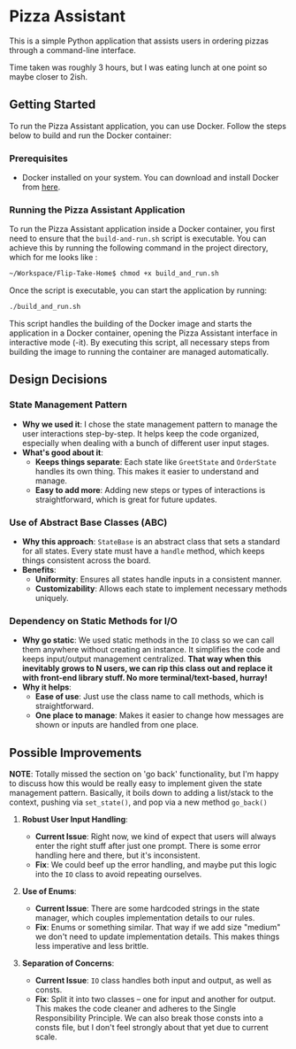 # Pizza Assistant

This is a simple Python application that assists users in ordering pizzas through a command-line interface.

Time taken was roughly 3 hours, but I was eating lunch at one point so maybe closer to 2ish.
 
## Getting Started

To run the Pizza Assistant application, you can use Docker. Follow the steps below to build and run the Docker container:

### Prerequisites

- Docker installed on your system. You can download and install Docker from [here](https://www.docker.com/get-started).

### Running the Pizza Assistant Application

To run the Pizza Assistant application inside a Docker container, you first need to ensure that the `build-and-run.sh` script is executable. You can achieve this by running the following command in the project directory, which for me looks like :

```bash
~/Workspace/Flip-Take-Home$ chmod +x build_and_run.sh
```

Once the script is executable, you can start the application by running:

```bash
./build_and_run.sh
```
This script handles the building of the Docker image and starts the application in a Docker container, opening the Pizza Assistant interface in interactive mode (-it). By executing this script, all necessary steps from building the image to running the container are managed automatically.

## Design Decisions

### State Management Pattern
- **Why we used it**: I chose the state management pattern to manage the user interactions step-by-step. It helps keep the code organized, especially when dealing with a bunch of different user input stages.
- **What's good about it**:
  - **Keeps things separate**: Each state like `GreetState` and `OrderState` handles its own thing. This makes it easier to understand and manage.
  - **Easy to add more**: Adding new steps or types of interactions is straightforward, which is great for future updates.

### Use of Abstract Base Classes (ABC)
- **Why this approach**: `StateBase` is an abstract class that sets a standard for all states. Every state must have a `handle` method, which keeps things consistent across the board.
- **Benefits**:
  - **Uniformity**: Ensures all states handle inputs in a consistent manner.
  - **Customizability**: Allows each state to implement necessary methods uniquely.

### Dependency on Static Methods for I/O
- **Why go static**: We used static methods in the `IO` class so we can call them anywhere without creating an instance. It simplifies the code and keeps input/output management centralized. **That way when this inevitably grows to N users, we can rip this class out and replace it with front-end library stuff. No more terminal/text-based, hurray!**
- **Why it helps**:
  - **Ease of use**: Just use the class name to call methods, which is straightforward.
  - **One place to manage**: Makes it easier to change how messages are shown or inputs are handled from one place.


## Possible Improvements

**NOTE**: Totally missed the section on 'go back' functionality, but I'm happy to discuss how this would be really easy to implement given the state management pattern. Basically, it boils down to adding a list/stack to the context,  pushing via `set_state()`, and pop via a new method `go_back()`

1. **Robust User Input Handling**:
   - **Current Issue**: Right now, we kind of expect that users will always enter the right stuff after just one prompt. There is some error handling here and there, but it's inconsistent.
   - **Fix**: We could beef up the error handling, and maybe put this logic into the `IO` class to avoid repeating ourselves.

2. **Use of Enums**:
   - **Current Issue**: There are some hardcoded strings in the state manager, which couples implementation details to our rules. 
   - **Fix**: Enums or something similar. That way if we add size "medium" we don't need to update implementation details. This makes things less imperative and less brittle.

3. **Separation of Concerns**:
   - **Current Issue**: `IO` class handles both input and output, as well as consts.
   - **Fix**: Split it into two classes – one for input and another for output. This makes the code cleaner and adheres to the Single Responsibility Principle. We can also break those consts into a consts file, but I don't feel strongly about that yet due to current scale.

